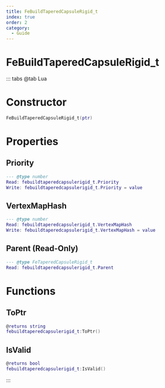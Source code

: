 ```yaml
---
title: FeBuildTaperedCapsuleRigid_t
index: true
order: 2
category:
  - Guide
---
```


# FeBuildTaperedCapsuleRigid_t

::: tabs
@tab Lua
# Constructor
```lua
FeBuildTaperedCapsuleRigid_t(ptr)
```
# Properties
## Priority 
```lua
--- @type number
Read: febuildtaperedcapsulerigid_t.Priority
Write: febuildtaperedcapsulerigid_t.Priority = value
```
## VertexMapHash 
```lua
--- @type number
Read: febuildtaperedcapsulerigid_t.VertexMapHash
Write: febuildtaperedcapsulerigid_t.VertexMapHash = value
```
## Parent (Read-Only)
```lua
--- @type FeTaperedCapsuleRigid_t
Read: febuildtaperedcapsulerigid_t.Parent
```
# Functions
## ToPtr
```lua
@returns string
febuildtaperedcapsulerigid_t:ToPtr()
```
## IsValid
```lua
@returns bool
febuildtaperedcapsulerigid_t:IsValid()
```

:::